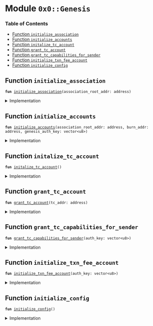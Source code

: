
<a name="0x0_Genesis"></a>

# Module `0x0::Genesis`

### Table of Contents

-  [Function `initialize_association`](#0x0_Genesis_initialize_association)
-  [Function `initialize_accounts`](#0x0_Genesis_initialize_accounts)
-  [Function `initalize_tc_account`](#0x0_Genesis_initalize_tc_account)
-  [Function `grant_tc_account`](#0x0_Genesis_grant_tc_account)
-  [Function `grant_tc_capabilities_for_sender`](#0x0_Genesis_grant_tc_capabilities_for_sender)
-  [Function `initialize_txn_fee_account`](#0x0_Genesis_initialize_txn_fee_account)
-  [Function `initialize_config`](#0x0_Genesis_initialize_config)



<a name="0x0_Genesis_initialize_association"></a>

## Function `initialize_association`



<pre><code><b>fun</b> <a href="#0x0_Genesis_initialize_association">initialize_association</a>(association_root_addr: address)
</code></pre>



<details>
<summary>Implementation</summary>


<pre><code><b>fun</b> <a href="#0x0_Genesis_initialize_association">initialize_association</a>(association_root_addr: address) {
    // <a href="association.md#0x0_Association">Association</a>/cap setup
    <a href="association.md#0x0_Association_initialize">Association::initialize</a>();
    <a href="association.md#0x0_Association_apply_for_privilege">Association::apply_for_privilege</a>&lt;<a href="libra.md#0x0_Libra_AddCurrency">Libra::AddCurrency</a>&gt;();
    <a href="association.md#0x0_Association_grant_privilege">Association::grant_privilege</a>&lt;<a href="libra.md#0x0_Libra_AddCurrency">Libra::AddCurrency</a>&gt;(association_root_addr);
}
</code></pre>



</details>

<a name="0x0_Genesis_initialize_accounts"></a>

## Function `initialize_accounts`



<pre><code><b>fun</b> <a href="#0x0_Genesis_initialize_accounts">initialize_accounts</a>(association_root_addr: address, burn_addr: address, genesis_auth_key: vector&lt;u8&gt;)
</code></pre>



<details>
<summary>Implementation</summary>


<pre><code><b>fun</b> <a href="#0x0_Genesis_initialize_accounts">initialize_accounts</a>(
    association_root_addr: address,
    burn_addr: address,
    genesis_auth_key: vector&lt;u8&gt;,
) {
    <b>let</b> dummy_auth_key = x"00000000000000000000000000000000";

    // Set that this is testnet
    <a href="testnet.md#0x0_Testnet_initialize">Testnet::initialize</a>();

    // <a href="event.md#0x0_Event">Event</a> and currency setup
    <a href="event.md#0x0_Event_grant_event_generator">Event::grant_event_generator</a>();
    <a href="coin1.md#0x0_Coin1_initialize">Coin1::initialize</a>();
    <a href="coin2.md#0x0_Coin2_initialize">Coin2::initialize</a>();
    <a href="lbr.md#0x0_LBR_initialize">LBR::initialize</a>();
    <a href="libra_configs.md#0x0_LibraConfig_apply_for_creator_privilege">LibraConfig::apply_for_creator_privilege</a>();
    <a href="libra_configs.md#0x0_LibraConfig_grant_creator_privilege">LibraConfig::grant_creator_privilege</a>(0xA550C18);

    //// Account type setup
    <a href="account_type.md#0x0_AccountType_register">AccountType::register</a>&lt;<a href="unhosted.md#0x0_Unhosted_T">Unhosted::T</a>&gt;();
    <a href="account_type.md#0x0_AccountType_register">AccountType::register</a>&lt;<a href="empty.md#0x0_Empty_T">Empty::T</a>&gt;();
    <a href="vasp.md#0x0_VASP_initialize">VASP::initialize</a>();

    <a href="account_tracking.md#0x0_AccountTrack_initialize">AccountTrack::initialize</a>();
    <a href="libra_account.md#0x0_LibraAccount_initialize">LibraAccount::initialize</a>();
    <a href="unhosted.md#0x0_Unhosted_publish_global_limits_definition">Unhosted::publish_global_limits_definition</a>();
    <a href="libra_account.md#0x0_LibraAccount_create_account">LibraAccount::create_account</a>&lt;<a href="lbr.md#0x0_LBR_T">LBR::T</a>&gt;(
        association_root_addr,
        <b>copy</b> dummy_auth_key,
    );

    // Create the burn account
    <a href="libra_account.md#0x0_LibraAccount_create_account">LibraAccount::create_account</a>&lt;<a href="lbr.md#0x0_LBR_T">LBR::T</a>&gt;(burn_addr, <b>copy</b> dummy_auth_key);

    // Register transaction fee accounts
    // TODO: Need <b>to</b> convert this <b>to</b> a different account type than unhosted.
    <a href="libra_account.md#0x0_LibraAccount_create_testnet_account">LibraAccount::create_testnet_account</a>&lt;<a href="lbr.md#0x0_LBR_T">LBR::T</a>&gt;(0xFEE, <b>copy</b> dummy_auth_key);

    // Create the config account
    <a href="libra_account.md#0x0_LibraAccount_create_account">LibraAccount::create_account</a>&lt;<a href="lbr.md#0x0_LBR_T">LBR::T</a>&gt;(<a href="libra_configs.md#0x0_LibraConfig_default_config_address">LibraConfig::default_config_address</a>(), dummy_auth_key);

    <a href="libra_transaction_timeout.md#0x0_LibraTransactionTimeout_initialize">LibraTransactionTimeout::initialize</a>();
    <a href="libra_block.md#0x0_LibraBlock_initialize_block_metadata">LibraBlock::initialize_block_metadata</a>();
    <a href="libra_writeset_manager.md#0x0_LibraWriteSetManager_initialize">LibraWriteSetManager::initialize</a>();
    <a href="libra_account.md#0x0_LibraAccount_rotate_authentication_key">LibraAccount::rotate_authentication_key</a>(genesis_auth_key);
}
</code></pre>



</details>

<a name="0x0_Genesis_initalize_tc_account"></a>

## Function `initalize_tc_account`



<pre><code><b>fun</b> <a href="#0x0_Genesis_initalize_tc_account">initalize_tc_account</a>()
</code></pre>



<details>
<summary>Implementation</summary>


<pre><code><b>fun</b> <a href="#0x0_Genesis_initalize_tc_account">initalize_tc_account</a>() {
    <a href="association.md#0x0_Association_apply_for_association">Association::apply_for_association</a>();
    <a href="association.md#0x0_Association_apply_for_privilege">Association::apply_for_privilege</a>&lt;<a href="libra_account.md#0x0_LibraAccount_FreezingPrivilege">LibraAccount::FreezingPrivilege</a>&gt;();
}
</code></pre>



</details>

<a name="0x0_Genesis_grant_tc_account"></a>

## Function `grant_tc_account`



<pre><code><b>fun</b> <a href="#0x0_Genesis_grant_tc_account">grant_tc_account</a>(tc_addr: address)
</code></pre>



<details>
<summary>Implementation</summary>


<pre><code><b>fun</b> <a href="#0x0_Genesis_grant_tc_account">grant_tc_account</a>(tc_addr: address) {
    <a href="association.md#0x0_Association_grant_association_address">Association::grant_association_address</a>(tc_addr);
    <a href="association.md#0x0_Association_grant_privilege">Association::grant_privilege</a>&lt;<a href="libra_account.md#0x0_LibraAccount_FreezingPrivilege">LibraAccount::FreezingPrivilege</a>&gt;(tc_addr);
}
</code></pre>



</details>

<a name="0x0_Genesis_grant_tc_capabilities_for_sender"></a>

## Function `grant_tc_capabilities_for_sender`



<pre><code><b>fun</b> <a href="#0x0_Genesis_grant_tc_capabilities_for_sender">grant_tc_capabilities_for_sender</a>(auth_key: vector&lt;u8&gt;)
</code></pre>



<details>
<summary>Implementation</summary>


<pre><code><b>fun</b> <a href="#0x0_Genesis_grant_tc_capabilities_for_sender">grant_tc_capabilities_for_sender</a>(auth_key: vector&lt;u8&gt;) {
    <a href="libra.md#0x0_Libra_grant_burn_capability_for_sender">Libra::grant_burn_capability_for_sender</a>&lt;<a href="coin1.md#0x0_Coin1_T">Coin1::T</a>&gt;();
    <a href="libra.md#0x0_Libra_grant_burn_capability_for_sender">Libra::grant_burn_capability_for_sender</a>&lt;<a href="coin2.md#0x0_Coin2_T">Coin2::T</a>&gt;();
    <a href="libra.md#0x0_Libra_grant_mint_capability_for_sender">Libra::grant_mint_capability_for_sender</a>&lt;<a href="coin1.md#0x0_Coin1_T">Coin1::T</a>&gt;();
    <a href="libra.md#0x0_Libra_grant_mint_capability_for_sender">Libra::grant_mint_capability_for_sender</a>&lt;<a href="coin2.md#0x0_Coin2_T">Coin2::T</a>&gt;();
    <a href="libra_account.md#0x0_LibraAccount_rotate_authentication_key">LibraAccount::rotate_authentication_key</a>(auth_key);
}
</code></pre>



</details>

<a name="0x0_Genesis_initialize_txn_fee_account"></a>

## Function `initialize_txn_fee_account`



<pre><code><b>fun</b> <a href="#0x0_Genesis_initialize_txn_fee_account">initialize_txn_fee_account</a>(auth_key: vector&lt;u8&gt;)
</code></pre>



<details>
<summary>Implementation</summary>


<pre><code><b>fun</b> <a href="#0x0_Genesis_initialize_txn_fee_account">initialize_txn_fee_account</a>(auth_key: vector&lt;u8&gt;) {
    <a href="libra_account.md#0x0_LibraAccount_add_currency">LibraAccount::add_currency</a>&lt;<a href="coin1.md#0x0_Coin1_T">Coin1::T</a>&gt;();
    <a href="libra_account.md#0x0_LibraAccount_add_currency">LibraAccount::add_currency</a>&lt;<a href="coin2.md#0x0_Coin2_T">Coin2::T</a>&gt;();
    <a href="transaction_fee.md#0x0_TransactionFee_initialize_transaction_fees">TransactionFee::initialize_transaction_fees</a>();
    <a href="libra_account.md#0x0_LibraAccount_rotate_authentication_key">LibraAccount::rotate_authentication_key</a>(auth_key);
}
</code></pre>



</details>

<a name="0x0_Genesis_initialize_config"></a>

## Function `initialize_config`



<pre><code><b>fun</b> <a href="#0x0_Genesis_initialize_config">initialize_config</a>()
</code></pre>



<details>
<summary>Implementation</summary>


<pre><code><b>fun</b> <a href="#0x0_Genesis_initialize_config">initialize_config</a>() {
    <a href="event.md#0x0_Event_grant_event_generator">Event::grant_event_generator</a>();
    <a href="libra_configs.md#0x0_LibraConfig_initialize_configuration">LibraConfig::initialize_configuration</a>();
    <a href="libra_configs.md#0x0_LibraConfig_apply_for_creator_privilege">LibraConfig::apply_for_creator_privilege</a>();
}
</code></pre>



</details>

